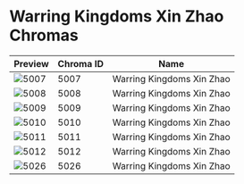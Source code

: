 # Warring Kingdoms Xin Zhao Chromas



| Preview | Chroma ID | Name |
|---------|-----------|------|
| ![5007](https://raw.communitydragon.org/latest/plugins/rcp-be-lol-game-data/global/default/v1/champion-chroma-images/5/5007.png) | 5007 | Warring Kingdoms Xin Zhao |
| ![5008](https://raw.communitydragon.org/latest/plugins/rcp-be-lol-game-data/global/default/v1/champion-chroma-images/5/5008.png) | 5008 | Warring Kingdoms Xin Zhao |
| ![5009](https://raw.communitydragon.org/latest/plugins/rcp-be-lol-game-data/global/default/v1/champion-chroma-images/5/5009.png) | 5009 | Warring Kingdoms Xin Zhao |
| ![5010](https://raw.communitydragon.org/latest/plugins/rcp-be-lol-game-data/global/default/v1/champion-chroma-images/5/5010.png) | 5010 | Warring Kingdoms Xin Zhao |
| ![5011](https://raw.communitydragon.org/latest/plugins/rcp-be-lol-game-data/global/default/v1/champion-chroma-images/5/5011.png) | 5011 | Warring Kingdoms Xin Zhao |
| ![5012](https://raw.communitydragon.org/latest/plugins/rcp-be-lol-game-data/global/default/v1/champion-chroma-images/5/5012.png) | 5012 | Warring Kingdoms Xin Zhao |
| ![5026](https://raw.communitydragon.org/latest/plugins/rcp-be-lol-game-data/global/default/v1/champion-chroma-images/5/5026.png) | 5026 | Warring Kingdoms Xin Zhao |